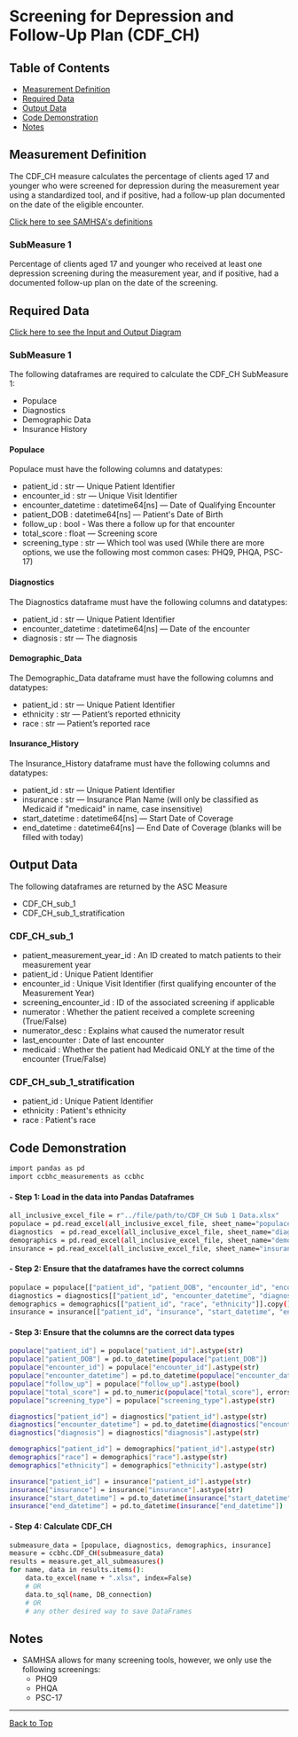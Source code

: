 # Screening for Depression and Follow-Up Plan (CDF_CH)

## Table of Contents

- [Measurement Definition](#measurement-definition)  
- [Required Data](#required-data)  
- [Output Data](#output-data)  
- [Code Demonstration](#code-demonstration)  
- [Notes](#notes)

## Measurement Definition

The CDF_CH measure calculates the percentage of clients aged 17 and younger who were screened for depression during the measurement year using a standardized tool, and if positive, had a follow-up plan documented on the date of the eligible encounter.

[Click here to see SAMHSA's definitions](https://www.samhsa.gov/sites/default/files/ccbhc-quality-measures-technical-specifications-manual.pdf)

### SubMeasure 1

Percentage of clients aged 17 and younger who received at least one depression screening during the measurement year, and if positive, had a documented follow-up plan on the date of the screening.

## Required Data

[Click here to see the Input and Output Diagram](https://github.com/Pesach-Tikvah-Hope-Development-Inc/CCBHC_Measurements/blob/main/ccbhc_measurements/diagrams/CDF_CH%20Input%20Output%20Diagram.pdf)

### SubMeasure 1

The following dataframes are required to calculate the CDF_CH SubMeasure 1:

- Populace  
- Diagnostics
- Demographic Data  
- Insurance History  

#### Populace

Populace must have the following columns and datatypes:
- patient_id : str — Unique Patient Identifier  
- encounter_id : str — Unique Visit Identifier  
- encounter_datetime : datetime64[ns] — Date of Qualifying Encounter 
- patient_DOB : datetime64[ns] — Patient's Date of Birth  
- follow_up : bool - Was there a follow up for that encounter
- total_score : float — Screening score  
- screening_type : str — Which tool was used (While there are more options, we use the following most common cases: PHQ9, PHQA, PSC-17)

#### Diagnostics

The Diagnostics dataframe must have the following columns and datatypes:

- patient_id : str — Unique Patient Identifier  
- encounter_datetime : datetime64[ns] — Date of the encounter
- diagnosis : str — The diagnosis

#### Demographic_Data

The Demographic_Data dataframe must have the following columns and datatypes:

- patient_id : str — Unique Patient Identifier  
- ethnicity : str — Patient’s reported ethnicity  
- race : str — Patient’s reported race  

#### Insurance_History

The Insurance_History dataframe must have the following columns and datatypes:

- patient_id : str — Unique Patient Identifier  
- insurance : str — Insurance Plan Name (will only be classified as Medicaid if "medicaid" in name, case insensitive)  
- start_datetime : datetime64[ns] — Start Date of Coverage  
- end_datetime : datetime64[ns] — End Date of Coverage (blanks will be filled with today)  

## Output Data

The following dataframes are returned by the ASC Measure
- CDF_CH_sub_1
- CDF_CH_sub_1_stratification

### CDF_CH_sub_1

- patient_measurement_year_id : An ID created to match patients to their measurement year  
- patient_id : Unique Patient Identifier
- encounter_id : Unique Visit Identifier (first qualifying encounter of the Measurement Year)  
- screening_encounter_id : ID of the associated screening if applicable  
- numerator : Whether the patient received a complete screening (True/False)  
- numerator_desc : Explains what caused the numerator result
- last_encounter : Date of last encounter
- medicaid : Whether the patient had Medicaid ONLY at the time of the encounter (True/False)

### CDF_CH_sub_1_stratification

- patient_id : Unique Patient Identifier
- ethnicity : Patient's ethnicity  
- race : Patient's race  

## Code Demonstration

```sh
import pandas as pd
import ccbhc_measurements as ccbhc
```

#### - Step 1: Load in the data into Pandas Dataframes

```sh
all_inclusive_excel_file = r"../file/path/to/CDF_CH Sub 1 Data.xlsx"
populace = pd.read_excel(all_inclusive_excel_file, sheet_name="populace")
diagnostics  = pd.read_excel(all_inclusive_excel_file, sheet_name="diagnostics")
demographics = pd.read_excel(all_inclusive_excel_file, sheet_name="demographic_data")
insurance = pd.read_excel(all_inclusive_excel_file, sheet_name="insurance_history")
```
#### - Step 2: Ensure that the dataframes have the correct columns

```sh
populace = populace[["patient_id", "patient_DOB", "encounter_id", "encounter_datetime", "follow_up", "total_score", "screening_type"]].copy()
diagnostics = diagnostics[["patient_id", "encounter_datetime", "diagnosis"]].copy()
demographics = demographics[["patient_id", "race", "ethnicity"]].copy()
insurance = insurance[["patient_id", "insurance", "start_datetime", "end_datetime"]].copy()
```

#### - Step 3: Ensure that the columns are the correct data types

```sh
populace["patient_id"] = populace["patient_id"].astype(str)
populace["patient_DOB"] = pd.to_datetime(populace["patient_DOB"])
populace["encounter_id"] = populace["encounter_id"].astype(str)
populace["encounter_datetime"] = pd.to_datetime(populace["encounter_datetime"])
populace["follow_up"] = populace["follow_up"].astype(bool)
populace["total_score"] = pd.to_numeric(populace["total_score"], errors="coerce")
populace["screening_type"] = populace["screening_type"].astype(str)

diagnostics["patient_id"] = diagnostics["patient_id"].astype(str)
diagnostics["encounter_datetime"] = pd.to_datetime(diagnostics["encounter_datetime"])
diagnostics["diagnosis"] = diagnostics["diagnosis"].astype(str)

demographics["patient_id"] = demographics["patient_id"].astype(str)
demographics["race"] = demographics["race"].astype(str)
demographics["ethnicity"] = demographics["ethnicity"].astype(str)

insurance["patient_id"] = insurance["patient_id"].astype(str)
insurance["insurance"] = insurance["insurance"].astype(str)
insurance["start_datetime"] = pd.to_datetime(insurance["start_datetime"])
insurance["end_datetime"] = pd.to_datetime(insurance["end_datetime"])
```

#### - Step 4: Calculate CDF_CH

```sh
submeasure_data = [populace, diagnostics, demographics, insurance]
measure = ccbhc.CDF_CH(submeasure_data)
results = measure.get_all_submeasures()
for name, data in results.items():
    data.to_excel(name + ".xlsx", index=False)
    # OR
    data.to_sql(name, DB_connection)
    # OR
    # any other desired way to save DataFrames
```

## Notes

- SAMHSA allows for many screening tools, however, we only use the following screenings:
    - PHQ9
    - PHQA
    - PSC-17
<hr>

[Back to Top](#ccbhc-measurements)
